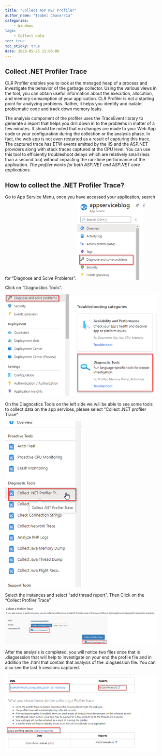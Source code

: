 ```yaml
---
title: "Collect ASP NET Profiler"
author_name: "Isabel Chavarria"
categories:
    - Windows 
tags:
    - Collect data
toc: true
toc_sticky: true
date: 2023-05-25 12:00:00
---
```


## Collect .NET Profiler Trace

CLR Profiler enables you to look at the managed heap of a process and investigate the behavior of the garbage collector. Using the various views in the tool, you can obtain useful information about the execution, allocation, and memory consumption of your application. CLR Profiler is not a starting point for analyzing problems. Rather, it helps you identify and isolate problematic code and track down memory leaks.

The analysis component of the profiler uses the TraceEvent library to generate a report that helps you drill down in to the problems in matter of a few minutes. It should be noted that no changes are made to your Web App code or your configuration during the collection or the analysis phase. In fact, the web app is not even restarted as a result of capturing this trace. The captured trace has ETW events emitted by the IIS and the ASP.NET providers along with stack traces captured at the CPU level. You can use this tool to efficiently troubleshoot delays which are relatively small (less than a second too) without impacting the run-time performance of the application. *The profiler works for both ASP.NET and ASP.NET core applications.*

## How to collect the .NET Profiler Trace?

Go to App Service Menu, once you have accessed your application, search for “Diagnose and Solve Problems”.
                ![flow](/media/2023/profiler/01.png)

Click on “Diagnostics Tools”.

![flow](/media/2023/profiler/02.png)

On the Diagnostics Tools on the left side we will be able to see some tools to collect data on the app services, please select “Collect .NET profiler Trace”

![flow](/media/2023/profiler/03.png)

Select the instances and select “add thread report”. Then Click on the “Collect Profiler Trace”

![flow](/media/2023/profiler/04.png)

After the analysis is completed, you will notice two files once that is .diagsession that will help to investigate on your end the profile file and in addition the .html that contain that analysis of the .diagsession file. You can also see the last 5 sessions captured.

![flow](/media/2023/profiler/06.png)